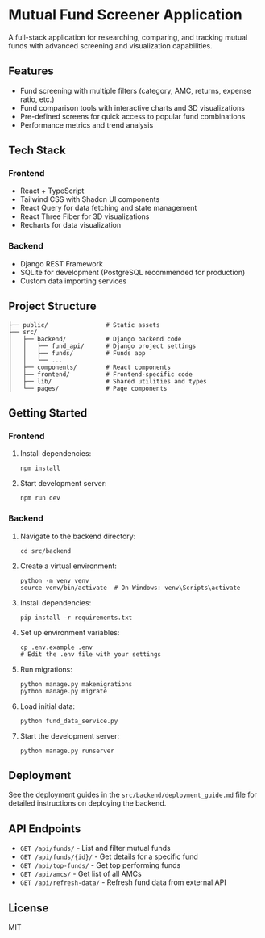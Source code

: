 
# Mutual Fund Screener Application

A full-stack application for researching, comparing, and tracking mutual funds with advanced screening and visualization capabilities.

## Features

- Fund screening with multiple filters (category, AMC, returns, expense ratio, etc.)
- Fund comparison tools with interactive charts and 3D visualizations
- Pre-defined screens for quick access to popular fund combinations
- Performance metrics and trend analysis

## Tech Stack

### Frontend
- React + TypeScript
- Tailwind CSS with Shadcn UI components
- React Query for data fetching and state management
- React Three Fiber for 3D visualizations
- Recharts for data visualization

### Backend
- Django REST Framework
- SQLite for development (PostgreSQL recommended for production)
- Custom data importing services

## Project Structure

```
├── public/                # Static assets
├── src/
│   ├── backend/           # Django backend code
│   │   ├── fund_api/      # Django project settings
│   │   ├── funds/         # Funds app
│   │   └── ...
│   ├── components/        # React components
│   ├── frontend/          # Frontend-specific code
│   ├── lib/               # Shared utilities and types
│   └── pages/             # Page components
```

## Getting Started

### Frontend

1. Install dependencies:
   ```
   npm install
   ```

2. Start development server:
   ```
   npm run dev
   ```

### Backend

1. Navigate to the backend directory:
   ```
   cd src/backend
   ```

2. Create a virtual environment:
   ```
   python -m venv venv
   source venv/bin/activate  # On Windows: venv\Scripts\activate
   ```

3. Install dependencies:
   ```
   pip install -r requirements.txt
   ```

4. Set up environment variables:
   ```
   cp .env.example .env
   # Edit the .env file with your settings
   ```

5. Run migrations:
   ```
   python manage.py makemigrations
   python manage.py migrate
   ```

6. Load initial data:
   ```
   python fund_data_service.py
   ```

7. Start the development server:
   ```
   python manage.py runserver
   ```

## Deployment

See the deployment guides in the `src/backend/deployment_guide.md` file for detailed instructions on deploying the backend.

## API Endpoints

- `GET /api/funds/` - List and filter mutual funds
- `GET /api/funds/{id}/` - Get details for a specific fund
- `GET /api/top-funds/` - Get top performing funds
- `GET /api/amcs/` - Get list of all AMCs
- `GET /api/refresh-data/` - Refresh fund data from external API

## License

MIT

